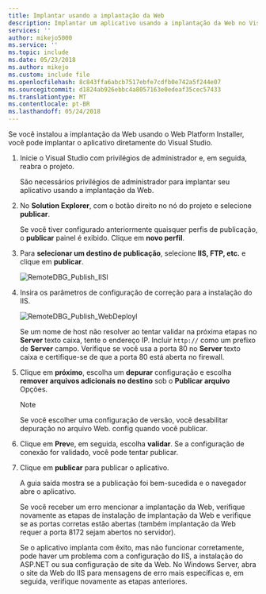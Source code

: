 ```yaml
---
title: Implantar usando a implantação da Web
description: Implantar um aplicativo usando a implantação da Web no Visual Studio
services: ''
author: mikejo5000
ms.service: ''
ms.topic: include
ms.date: 05/23/2018
ms.author: mikejo
ms.custom: include file
ms.openlocfilehash: 8c843ffa6abcb7517ebfe7cdfb0e742a5f244e07
ms.sourcegitcommit: d1824ab926ebbc4a8057163e0edeaf35cec57433
ms.translationtype: MT
ms.contentlocale: pt-BR
ms.lasthandoff: 05/24/2018
---
```

Se você instalou a implantação da Web usando o Web Platform Installer, você pode implantar o aplicativo diretamente do Visual Studio.

1. Inicie o Visual Studio com privilégios de administrador e, em seguida, reabra o projeto.

    São necessários privilégios de administrador para implantar seu aplicativo usando a implantação da Web.

1. No **Solution Explorer**, com o botão direito no nó do projeto e selecione **publicar**.

    Se você tiver configurado anteriormente quaisquer perfis de publicação, o **publicar** painel é exibido. Clique em **novo perfil**.

1. Para **selecionar um destino de publicação**, selecione **IIS, FTP, etc.** e clique em **publicar**.

    ![RemoteDBG_Publish_IISl](../media/remotedbg_iis_profile.png "RemoteDBG_Publish_IIS")

1. Insira os parâmetros de configuração de correção para a instalação do IIS.

    ![RemoteDBG_Publish_WebDeployl](../media/remotedbg_iis_webdeploy_config.png "RemoteDBG_Publish_WebDeploy")

    Se um nome de host não resolver ao tentar validar na próxima etapas no **Server** texto caixa, tente o endereço IP. Incluir `http://` como um prefixo de **Server** campo.  Verifique se você usa a porta 80 no **Server** texto caixa e certifique-se de que a porta 80 está aberta no firewall.

1. Clique em **próximo**, escolha um **depurar** configuração e escolha **remover arquivos adicionais no destino** sob o **Publicar arquivo** Opções.

    > [!NOTE]
    > Se você escolher uma configuração de versão, você desabilitar depuração no arquivo Web. config quando você publicar.

1. Clique em **Prev**e, em seguida, escolha **validar**. Se a configuração de conexão for validado, você pode tentar publicar.

1. Clique em **publicar** para publicar o aplicativo.

    A guia saída mostra se a publicação foi bem-sucedida e o navegador abre o aplicativo.

    Se você receber um erro mencionar a implantação da Web, verifique novamente as etapas de instalação de implantação da Web e verifique se as portas corretas estão abertas (também implantação da Web requer a porta 8172 sejam abertos no servidor).

    Se o aplicativo implanta com êxito, mas não funcionar corretamente, pode haver um problema com a configuração do IIS, a instalação do ASP.NET ou sua configuração de site da Web. No Windows Server, abra o site da Web do IIS para mensagens de erro mais específicas e, em seguida, verifique novamente as etapas anteriores.
